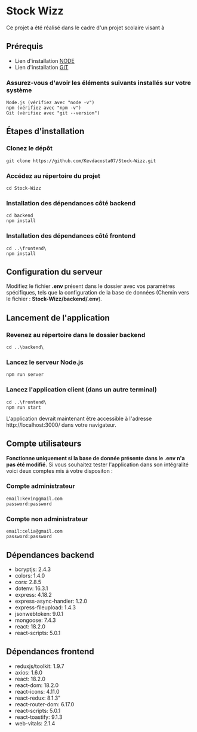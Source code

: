 # Stock Wizz
Ce projet a été réalisé dans le cadre d'un projet scolaire visant à 


## Prérequis

- Lien d'installation [NODE](https://nodejs.org/en/download)
- Lien d'installation [GIT](https://git-scm.com/downloads)

### Assurez-vous d'avoir les éléments suivants installés sur votre système
    Node.js (vérifiez avec "node -v")
    npm (vérifiez avec "npm -v")
    Git (vérifiez avec "git --version")


## Étapes d'installation
### Clonez le dépôt
    git clone https://github.com/Kevdacosta07/Stock-Wizz.git

### Accédez au répertoire du projet
    cd Stock-Wizz


### Installation des dépendances côté backend
    cd backend 
    npm install


### Installation des dépendances côté frontend
    cd ..\frontend\
    npm install


## Configuration du serveur
Modifiez le fichier **.env** présent dans le dossier avec vos paramètres spécifiques, tels que la configuration de la base de données (Chemin vers le fichier : **Stock-Wizz/backend/.env**).


## Lancement de l'application
### Revenez au répertoire dans le dossier backend
    cd ..\backend\

### Lancez le serveur Node.js
    npm run server


### Lancez l'application client (dans un autre terminal)
    cd ..\frontend\
    npm run start
L'application devrait maintenant être accessible à l'adresse http://localhost:3000/ dans votre navigateur.


## Compte utilisateurs
**Fonctionne uniquement si la base de donnée présente dans le .env n'a pas été modifié.**
Si vous souhaitez tester l'application dans son intégralité voici deux comptes mis à votre dispositon :

### Compte administrateur
    email:kevin@gmail.com
    password:password

### Compte non administrateur
    email:celia@gmail.com
    password:password

## Dépendances backend
- bcryptjs: 2.4.3
- colors: 1.4.0
- cors: 2.8.5
- dotenv: 16.3.1
- express: 4.18.2
- express-async-handler: 1.2.0
- express-fileupload: 1.4.3
- jsonwebtoken: 9.0.1
- mongoose: 7.4.3
- react: 18.2.0
- react-scripts: 5.0.1


## Dépendances frontend
- reduxjs/toolkit: 1.9.7
- axios: 1.6.0
- react: 18.2.0
- react-dom: 18.2.0
- react-icons: 4.11.0
- react-redux: 8.1.3"
- react-router-dom: 6.17.0
- react-scripts: 5.0.1
- react-toastify: 9.1.3
- web-vitals: 2.1.4